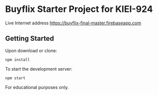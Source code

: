 # Buyflix Starter Project for KIEI-924
Live Internet address
https://buyflix-final-master.firebaseapp.com

## Getting Started

Upon download or clone:

```
npm install
```

To start the development server:

```
npm start
```

For educational purposes only.
